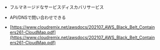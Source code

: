 - フルマネージドなサービスディスカバリサービス
- API/DNSで問い合わせできる

- [https://www.cloudremix.net/awsdocs/202107_AWS_Black_Belt_Containers261-CloudMap.pdf](https://www.cloudremix.net/awsdocs/202107_AWS_Black_Belt_Containers261-CloudMap.pdf)